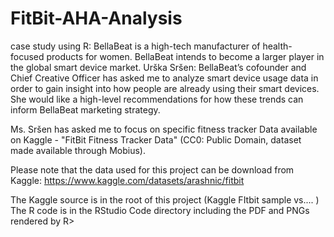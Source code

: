 # FitBit-AHA-Analysis
case study using R:
BellaBeat is a high-tech manufacturer of health-focused products for women. BellaBeat intends to become a larger player in the  global smart device market. 
Urška Sršen: BellaBeat’s cofounder and Chief Creative Officer has asked me to analyze smart device usage data in order to gain insight into how people are already using their smart devices. She would like a high-level recommendations for how these trends can inform BellaBeat marketing strategy. 

Ms. Sršen has asked me to focus on specific fitness tracker Data available on Kaggle - "FitBit Fitness Tracker Data" (CC0: Public Domain, dataset made available through Mobius).

Please note that the data used for this project can be download from Kaggle:
https://www.kaggle.com/datasets/arashnic/fitbit

The Kaggle source is in the root of this project (Kaggle FItbit sample vs....   )
The R code is in the RStudio Code directory including the PDF and PNGs rendered by R>
